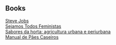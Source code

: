 ## Books

[Steve Jobs][1]  
[Sejamos Todos Feministas][2]  
[Sabores da horta: agricultura urbana e periurbana][3]  
[Manual de Pães Caseiros][4]  

[1]: http://a.co/41feSWw
[2]: http://a.co/ah8FrCF
[3]: http://a.co/9UGNDAL
[4]: http://a.co/2s3c12S
